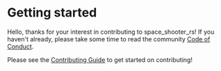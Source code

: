 # Getting started

Hello, thanks for your interest in contributing to space_shooter_rs! If you haven't
already, please take some time to read the community [Code of Conduct](CODE_OF_CONDUCT.md).

Please see the [Contributing Guide](./book/src/contributing.md) to get started on contributing!
